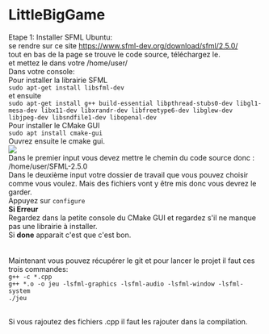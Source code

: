 # LittleBigGame

Etape 1: Installer SFML
Ubuntu:<br>
se rendre sur ce site https://www.sfml-dev.org/download/sfml/2.5.0/ <br>
tout en bas de la page se trouve le code source, téléchargez le.<br>
et mettez le dans votre /home/user/<br>
Dans votre console:<br>
Pour installer la librairie SFML<br>
```sudo apt-get install libsfml-dev```<br>
et ensuite<br>
```sudo apt-get install g++ build-essential libpthread-stubs0-dev libgl1-mesa-dev libx11-dev libxrandr-dev libfreetype6-dev libglew-dev libjpeg-dev libsndfile1-dev libopenal-dev```<br>
Pour installer le CMake GUI<br>
```sudo apt install cmake-gui```<br>
Ouvrez ensuite le cmake gui.<br>
<image src="https://preshing.com/images/cmake-gui-options.png"/><br>
Dans le premier input vous devez mettre le chemin du code source donc :<br>
/home/user/SFML-2.5.0<br>
Dans le deuxième input votre dossier de travail que vous pouvez choisir comme vous voulez. Mais des fichiers vont y être mis donc vous devrez le garder.<br>
Appuyez sur ```configure``` <br>
<b>Si Erreur</b><br>
Regardez dans la petite console du CMake GUI et regardez s'il ne manque pas une librairie à installer.<br>
Si <b>done</b> apparait c'est que c'est bon.<br>
<br>
<br>
Maintenant vous pouvez récupérer le git et pour lancer le projet il faut ces trois commandes:<br>
```g++ -c *.cpp```
<br>
```g++ *.o -o jeu -lsfml-graphics -lsfml-audio -lsfml-window -lsfml-system```
<br>
```./jeu```

<br>
Si vous rajoutez des fichiers .cpp il faut les rajouter dans la compilation.
